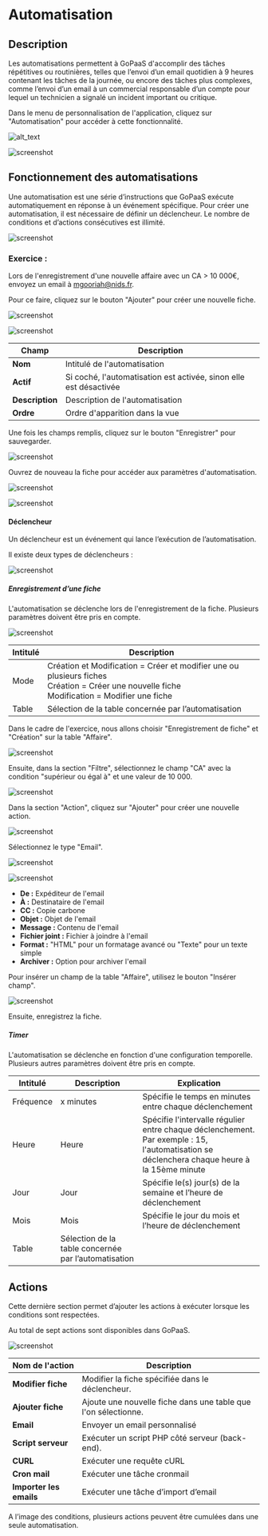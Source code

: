 # Automatisation

## Description

Les automatisations permettent à GoPaaS d'accomplir des tâches répétitives ou routinières, telles que l’envoi d’un email quotidien à 9 heures contenant les tâches de la journée, ou encore des tâches plus complexes, comme l’envoi d’un email à un commercial responsable d’un compte pour lequel un technicien a signalé un incident important ou critique.

Dans le menu de personnalisation de l'application, cliquez sur "Automatisation" pour accéder à cette fonctionnalité.

![alt_text](images/image0.png)

![screenshot](images/image1.png)

## Fonctionnement des automatisations

Une automatisation est une série d’instructions que GoPaaS exécute automatiquement en réponse à un événement spécifique. Pour créer une automatisation, il est nécessaire de définir un déclencheur. Le nombre de conditions et d’actions consécutives est illimité.

![screenshot](images/image2.png)

### **Exercice :**

Lors de l'enregistrement d'une nouvelle affaire avec un CA > 10 000€, envoyez un email à mgooriah@nids.fr.

Pour ce faire, cliquez sur le bouton "Ajouter" pour créer une nouvelle fiche.

![screenshot](images/image3.png)

![screenshot](images/image4.png)

| Champ                 | Description                                                           |
| --------------------- | --------------------------------------------------------------------- |
| **Nom**         | Intitulé de l'automatisation                                         |
| **Actif**       | Si coché, l'automatisation est activée, sinon elle est désactivée |
| **Description** | Description de l'automatisation                                       |
| **Ordre**       | Ordre d'apparition dans la vue                                        |

Une fois les champs remplis, cliquez sur le bouton "Enregistrer" pour sauvegarder.

![screenshot](images/image5.png)

Ouvrez de nouveau la fiche pour accéder aux paramètres d'automatisation.

![screenshot](images/image6.png)

![screenshot](images/image7.png)

#### Déclencheur

Un déclencheur est un événement qui lance l’exécution de l’automatisation.

Il existe deux types de déclencheurs :

![screenshot](images/image8.png)

##### Enregistrement d’une fiche

L'automatisation se déclenche lors de l'enregistrement de la fiche. Plusieurs paramètres doivent être pris en compte.

![screenshot](images/image9.png)

| Intitulé | Description                                                                                                                                              |
| --------- | -------------------------------------------------------------------------------------------------------------------------------------------------------- |
| Mode      | Création et Modification = Créer et modifier une ou plusieurs fiches<br />Création = Créer une nouvelle fiche<br />Modification = Modifier une fiche |
| Table     | Sélection de la table concernée par l’automatisation                                                                                                  |

Dans le cadre de l'exercice, nous allons choisir "Enregistrement de fiche" et "Création" sur la table "Affaire".

![screenshot](images/image10.png)

Ensuite, dans la section "Filtre", sélectionnez le champ "CA" avec la condition "supérieur ou égal à" et une valeur de 10 000.

![screenshot](images/image11.png)

Dans la section "Action", cliquez sur "Ajouter" pour créer une nouvelle action.

![screenshot](images/image12.png)

Sélectionnez le type "Email".

![screenshot](images/image13.png)

![screenshot](images/image14.png)

- **De :** Expéditeur de l'email
- **À :** Destinataire de l'email
- **CC :** Copie carbone
- **Objet :** Objet de l'email
- **Message :** Contenu de l'email
- **Fichier joint :** Fichier à joindre à l'email
- **Format :** "HTML" pour un formatage avancé ou "Texte" pour un texte simple
- **Archiver :** Option pour archiver l'email

Pour insérer un champ de la table "Affaire", utilisez le bouton "Insérer champ".

![screenshot](images/image15.png)

Ensuite, enregistrez la fiche.

##### Timer

L'automatisation se déclenche en fonction d'une configuration temporelle. Plusieurs autres paramètres doivent être pris en compte.

| Intitulé  | Description                                             | Explication                                                                                                                                       |
| ---------- | ------------------------------------------------------- | ------------------------------------------------------------------------------------------------------------------------------------------------- |
| Fréquence | x minutes                                               | Spécifie le temps en minutes entre chaque déclenchement                                                                                         |
| Heure      | Heure                                                   | Spécifie l'intervalle régulier entre chaque déclenchement. Par exemple : 15, l'automatisation se déclenchera chaque heure à la 15ème minute |
| Jour       | Jour                                                    | Spécifie le(s) jour(s) de la semaine et l’heure de déclenchement                                                                               |
| Mois       | Mois                                                    | Spécifie le jour du mois et l’heure de déclenchement                                                                                           |
| Table      | Sélection de la table concernée par l’automatisation |                                                                                                                                                   |

## Actions

Cette dernière section permet d’ajouter les actions à exécuter lorsque les conditions sont respectées.

Au total de sept actions sont disponibles dans GoPaaS.

![screenshot](images/image16.png)

| Nom de l'action          | Description                                                     |
| ------------------------ | --------------------------------------------------------------- |
| **Modifier fiche**      | Modifier la fiche spécifiée dans le déclencheur.             |
| **Ajouter fiche**       | Ajoute une nouvelle fiche dans une table que l'on sélectionne. |
| **Email**               | Envoyer un email personnalisé                                  |
| **Script serveur**      | Exécuter un script PHP côté serveur (back-end).              |
| **CURL**                | Exécuter une requête cURL                                     |
| **Cron mail**           | Exécuter une tâche cronmail                                   |
| **Importer les emails** | Exécuter une tâche d’import d’email                         |

A l’image des conditions, plusieurs actions peuvent être cumulées dans une seule automatisation.
